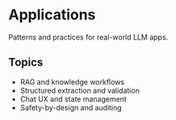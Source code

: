 # Applications

Patterns and practices for real-world LLM apps.

## Topics
- RAG and knowledge workflows
- Structured extraction and validation
- Chat UX and state management
- Safety-by-design and auditing
